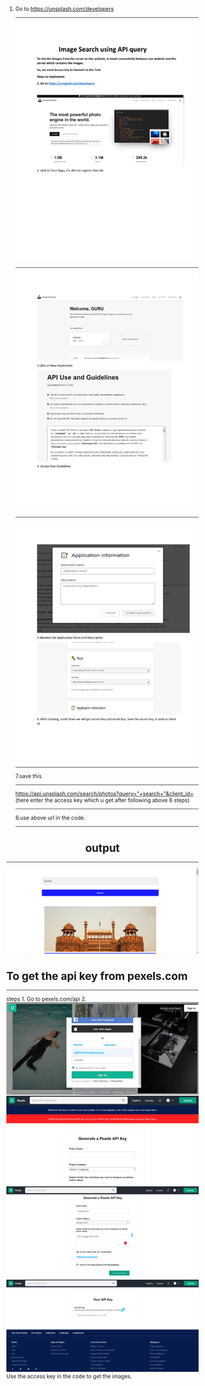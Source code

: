 

1. Go to https://unsplash.com/developers <hr>
<img src="/imagesearch api-images/0001.jpg"/><hr>
<img src="/imagesearch api-images/0002.jpg"/><hr>
<img src="/imagesearch api-images/0003.jpg"/><hr>
7.save this <hr>
https://api.unsplash.com/search/photos?query="+search+"&client_id= (here enter the access 
key which u get after following above 6 steps)<hr>
8.use above url in the code.<hr>

<h1><center>output</center></h1><hr>

<img src="/imagesearch api-images/outputimagesearchapi.png"/>

<h1>To get the api key from pexels.com</h1><hr>
 steps
 1. Go to pexels.com/api
 2. <br>
<img src="/imagesearch api-images/pexelsapi/pexel1.jpg"/>
<img src="/imagesearch api-images/pexelsapi/pexel2.png"/>
<img src="/imagesearch api-images/pexelsapi/pexel3.jpg"/>
<img src="/imagesearch api-images/pexelsapi/pexel4.jpg"/>
<br>
Use the access key in the code to get the images.
